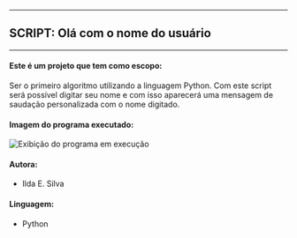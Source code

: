 ---------------------------------------
## SCRIPT: Olá com o nome do usuário
---------------------------------------

#### Este é um projeto que tem como escopo:

Ser o primeiro algoritmo utilizando a linguagem Python.
Com este script será possível digitar seu nome e com isso aparecerá uma mensagem de saudação personalizada com o nome digitado.

#### Imagem do programa executado:

![Exibição do programa em execução](https://raw.githubusercontent.com/ildaemanoely/Projects-Python/master/Desafio%2001/desafio01.png)

#### Autora:
- Ilda E. Silva

#### Linguagem:
- Python
